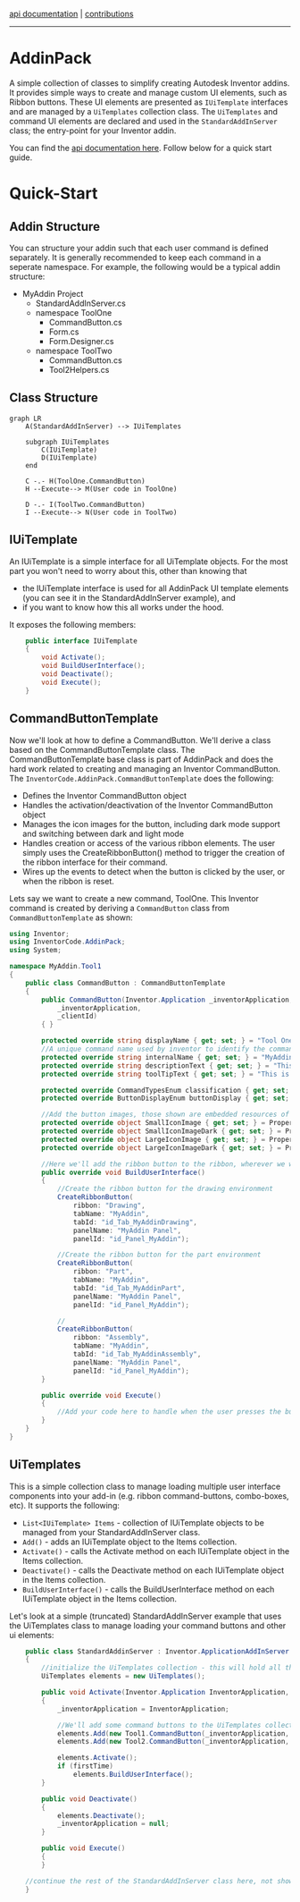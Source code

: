 [api documentation](docs/api/InventorCode.AddinPack.md) | [contributions](docs/Contributions.md)

---

# AddinPack

A simple collection of classes to simplify creating Autodesk Inventor addins. It provides simple ways to create and manage custom UI elements, such as Ribbon buttons. These UI elements are presented as `IUiTemplate` interfaces and are managed by a `UiTemplates` collection class. The `UiTemplates` and command UI elements are declared and used in the `StandardAddInServer` class; the entry-point for your Inventor addin.

You can find the [api documentation here](docs/api/InventorCode.AddinPack.md). Follow below for a quick start guide.

# Quick-Start

## Addin Structure

You can structure your addin such that each user command is defined separately. It is generally recommended to keep each command in a seperate namespace. For example, the following would be a typical addin structure:

- MyAddin Project
    - StandardAddInServer.cs
    - namespace ToolOne
        - CommandButton.cs
        - Form.cs
        - Form.Designer.cs
    - namespace ToolTwo
        - CommandButton.cs
        - Tool2Helpers.cs

## Class Structure

```mermaid
graph LR
    A(StandardAddInServer) --> IUiTemplates

    subgraph IUiTemplates
        C(IUiTemplate)
        D(IUiTemplate)
    end

    C -.- H(ToolOne.CommandButton)
    H --Execute--> M(User code in ToolOne)

    D -.- I(ToolTwo.CommandButton)
    I --Execute--> N(User code in ToolTwo)
```

## IUiTemplate

An IUiTemplate is a simple interface for all UiTemplate objects. For the most part you won't need to worry about this, other than knowing that
- the IUiTemplate interface is used for all AddinPack UI template elements (you can see it in the StandardAddInServer example), and
- if you want to know how this all works under the hood.

It exposes the following members:

``` c#
    public interface IUiTemplate
    {
        void Activate();
        void BuildUserInterface();
        void Deactivate();
        void Execute();
    }
```

## CommandButtonTemplate

Now we'll look at how to define a CommandButton. We'll derive a class based on the CommandButtonTemplate class. The CommandButtonTemplate base class is part of AddinPack and does the hard work related to creating and managing an Inventor CommandButton. The `InventorCode.AddinPack.CommandButtonTemplate` does the following:
- Defines the Inventor CommandButton object
- Handles the activation/deactivation of the Inventor CommandButton object
- Manages the icon images for the button, including dark mode support and switching between dark and light mode
- Handles creation or access of the various ribbon elements. The user simply uses the CreateRibbonButton() method to trigger the creation of the ribbon interface for their command.
- Wires up the events to detect when the button is clicked by the user, or when the ribbon is reset.

Lets say we want to create a new command, ToolOne.  This Inventor command is created by deriving a `CommandButton` class from `CommandButtonTemplate` as shown:

``` c#
using Inventor;
using InventorCode.AddinPack;
using System;

namespace MyAddin.Tool1
{
    public class CommandButton : CommandButtonTemplate
    {
        public CommandButton(Inventor.Application _inventorApplication, string _clientId) : base(
            _inventorApplication,
            _clientId)
        { }

        protected override string displayName { get; set; } = "Tool One";
        //A unique command name used by inventor to identify the command
        protected override string internalName { get; set; } = "MyAddin_ToolOne";
        protected override string descriptionText { get; set; } = "This is a description of the Tool One.";
        protected override string toolTipText { get; set; } = "This is a tool tip text for the Tool One.";

        protected override CommandTypesEnum classification { get; set; } = CommandTypesEnum.kQueryOnlyCmdType;
        protected override ButtonDisplayEnum buttonDisplay { get; set; } = ButtonDisplayEnum.kAlwaysDisplayText;

        //Add the button images, those shown are embedded resources of the project... supported file formats currently include ico and bitmap images. Transparency is supported in ico files. The ico files do not currently support multi-size images, so you'll need to create a separate ico file for each size.
        protected override object SmallIconImage { get; set; } = Properties.Resources.toolOne16;
        protected override object SmallIconImageDark { get; set; } = Properties.Resources.toolOne16Dark;
        protected override object LargeIconImage { get; set; } = Properties.Resources.toolOne32;
        protected override object LargeIconImageDark { get; set; } = Properties.Resources.toolOne32Dark;

        //Here we'll add the ribbon button to the ribbon, wherever we want it...
        public override void BuildUserInterface()
        {
            //Create the ribbon button for the drawing environment
            CreateRibbonButton(
                ribbon: "Drawing",
                tabName: "MyAddin",
                tabId: "id_Tab_MyAddinDrawing",
                panelName: "MyAddin Panel",
                panelId: "id_Panel_MyAddin");

            //Create the ribbon button for the part environment
            CreateRibbonButton(
                ribbon: "Part",
                tabName: "MyAddin",
                tabId: "id_Tab_MyAddinPart",
                panelName: "MyAddin Panel",
                panelId: "id_Panel_MyAddin");

            //
            CreateRibbonButton(
                ribbon: "Assembly",
                tabName: "MyAddin",
                tabId: "id_Tab_MyAddinAssembly",
                panelName: "MyAddin Panel",
                panelId: "id_Panel_MyAddin");
        }

        public override void Execute()
        {
            //Add your code here to handle when the user presses the button...              
        }
    }
}
```

## UiTemplates

This is a simple collection class to manage loading multiple user interface components into your add-in (e.g. ribbon command-buttons, combo-boxes, etc). It supports the following:

- `List<IUiTemplate> Items` - collection of IUiTemplate objects to be managed from your StandardAddInServer class.
- `Add()` - adds an IUiTemplate object to the Items collection.
- `Activate()` - calls the Activate method on each IUiTemplate object in the Items collection.
- `Deactivate()` - calls the Deactivate method on each IUiTemplate object in the Items collection.
- `BuildUserInterface()` - calls the BuildUserInterface method on each IUiTemplate object in the Items collection.

Let's look at a simple (truncated) StandardAddInServer example that uses the UiTemplates class to manage loading your command buttons and other ui elements:

``` c#
    public class StandardAddinServer : Inventor.ApplicationAddInServer
    {
        //initialize the UiTemplates collection - this will hold all the UiComponents we're going to have managed...
        UiTemplates elements = new UiTemplates();

        public void Activate(Inventor.Application InventorApplication, string clientId, bool firstTime = true)
        {
            _inventorApplication = InventorApplication;

            //We'll add some command buttons to the UiTemplates collection here... you can dynamically load and unload these as needed...
            elements.Add(new Tool1.CommandButton(_inventorApplication, clientId));
            elements.Add(new Tool2.CommandButton(_inventorApplication, clientId));

            elements.Activate();
            if (firstTime)
                elements.BuildUserInterface();
        }

        public void Deactivate()
        {
            elements.Deactivate();
            _inventorApplication = null;
        }

        public void Execute()
        {
        }

    //continue the rest of the StandardAddInServer class here, not shown for brevity
    }
```
